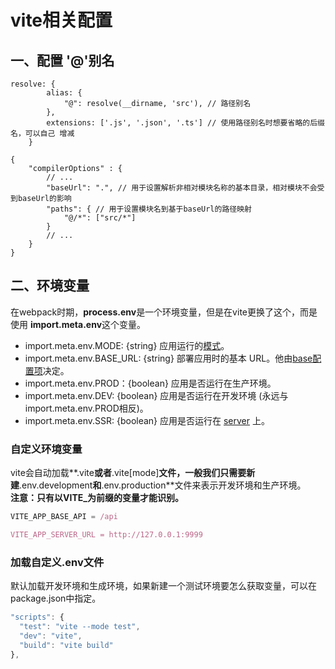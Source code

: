 # vite相关配置
## 一、配置 '@'别名
```
resolve: {
        alias: {
            "@": resolve(__dirname, 'src'), // 路径别名
        },
        extensions: ['.js', '.json', '.ts'] // 使用路径别名时想要省略的后缀名，可以自己 增减
    }
```

```
{
    "compilerOptions" : {
        // ...
        "baseUrl": ".", // 用于设置解析非相对模块名称的基本目录，相对模块不会受到baseUrl的影响
        "paths": { // 用于设置模块名到基于baseUrl的路径映射
            "@/*": ["src/*"]
        }
        // ...
    }
}
```
## 二、环境变量
在webpack时期，**process.env**是一个环境变量，但是在vite更换了这个，而是使用 **import.meta.env**这个变量。
- import.meta.env.MODE: {string} 应用运行的[模式](https://link.juejin.cn?target=https%3A%2F%2Fvitejs.cn%2Fvite3-cn%2Fguide%2Fenv-and-mode.html%23modes)。
- import.meta.env.BASE_URL: {string} 部署应用时的基本 URL。他由[base配置项](https://link.juejin.cn?target=https%3A%2F%2Fvitejs.cn%2Fvite3-cn%2Fconfig%2Fshared-options.html%23base)决定。
- import.meta.env.PROD：{boolean} 应用是否运行在生产环境。
- import.meta.env.DEV: {boolean} 应用是否运行在开发环境 (永远与 import.meta.env.PROD相反)。
- import.meta.env.SSR: {boolean} 应用是否运行在 [server](https://link.juejin.cn?target=https%3A%2F%2Fvitejs.cn%2Fvite3-cn%2Fguide%2Fssr.html%23conditional-logic) 上。

### 自定义环境变量
vite会自动加载**.vite**或者**.vite[mode]**文件，一般我们只需要新建**.env.development**和**.env.production**文件来表示开发环境和生产环境。  
**注意：只有以VITE_为前缀的变量才能识别。**
```javascript
VITE_APP_BASE_API = /api

VITE_APP_SERVER_URL = http://127.0.0.1:9999
```
### 加载自定义.env文件
默认加载开发环境和生成环境，如果新建一个测试环境要怎么获取变量，可以在package.json中指定。
```javascript
"scripts": {
  "test": "vite --mode test",
  "dev": "vite",
  "build": "vite build"
},
```

<test />